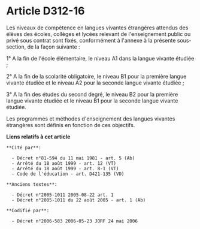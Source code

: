 # Article D312-16

Les niveaux de compétence en langues vivantes étrangères attendus des élèves des écoles, collèges et lycées relevant de
l'enseignement public ou privé sous contrat sont fixés, conformément à l'annexe à la présente sous-section, de la façon
suivante :

1° A la fin de l'école élémentaire, le niveau A1 dans la langue vivante étudiée ;

2° A la fin de la scolarité obligatoire, le niveau B1 pour la première langue vivante étudiée et le niveau A2 pour la seconde
langue vivante étudiée ;

3° A la fin des études du second degré, le niveau B2 pour la première langue vivante étudiée et le niveau B1 pour la seconde
langue vivante étudiée.

Les programmes et méthodes d'enseignement des langues vivantes étrangères sont définis en fonction de ces objectifs.

**Liens relatifs à cet article**

	**Cité par**:

	  - Décret n°81-594 du 11 mai 1981 - art. 5 (Ab)
	  - Arrêté du 18 août 1999 - art. 12 (VT)
	  - Arrêté du 18 août 1999 - art. 8-1 (VT)
	  - Code de l'éducation - art. D421-135 (VD)

	**Anciens textes**:

	  - Décret n°2005-1011 2005-08-22 art. 1
	  - Décret n°2005-1011 du 22 août 2005 - art. 1 (Ab)

	**Codifié par**:

	  - Décret n°2006-583 2006-05-23 JORF 24 mai 2006
